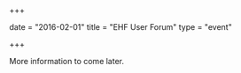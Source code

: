 +++

date = "2016-02-01"
title = "EHF User Forum"
type = "event"

+++

More information to come later.
